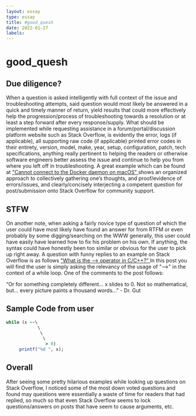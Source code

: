 ```yaml
---
layout: essay
type: essay
title: #good_quesh
date: 2022-01-27
labels:
---
```


#           good_quesh
##          Due diligence? 

When a question is asked intelligently with full context of the issue and 
 troubleshooting attempts, said question would most likely be answered in a quick 
and timely manner of return, yield results that could more effectively help the 
progression/process of troubleshooting towards a resolution or at least a step 
forward after every response/supply. What should be implemented while requesting 
assistance in a forum/portal/discussion platform website such as Stack Overflow, 
is evidently the error, logs (if applicable), all supporting raw code (if 
applicable) printed error codes in their entirety, version, model, make, year, 
setup, configuration, patch, tech specifications, anything really pertinent to 
helping the readers or otherwise software engineers better assess the issue and 
continue to help you from where you left off in troubleshooting. A great example 
which can be found at <a href=”https://stackoverflow.com/questions/44084846/cannot-connect-to-the-docker-daemon-on-macos”> "Cannot connect to the Docker daemon on macOS" </a> shows an organized approach to collectively gathering one’s thoughts,
and proof/evidence of errors/issues, and clearly/concisely interjecting a 
competent question for post/submission onto Stack Overflow for community support.

##    STFW
            
On another note, when asking a fairly novice type of question of which 
the user could have most likely have found an answer for from RTFM or even 
probably by some digging/searching on the WWW generally, this user could have 
easily have learned how to fix his problem on his own. If anything, the syntax 
could have honestly been too similar or obvious for the user to pick up right 
away. A question with funny replies to an example on Stack Overflow is as 
follows <a href=”https://stackoverflow.com/questions/1642028/what-is-the-operator-in-c-c/8909176#8909176”> "What is the --> operator in C/C++?" </a>
In this post you will find the user is simply asking the relevancy of the usage 
of "-->" in the context of a while loop. One of the comments to the post follows:

“Or for something completely different... x slides to 0. Not so 
mathematical, but... every picture paints a thousand words..." - Dr. Gut

##    Sample Code from user
```ruby
while (x --\
            \
             \
              \
               > 0)
     printf("%d ", x); 
```

##    Overall
            
After seeing some pretty hilarious examples while looking up questions on 
Stack Overflow, I noticed some of the most down voted questions and found may 
questions were essentially a waste of time for readers that had replied, so much 
so that even Stack Overflow seems to lock questions/answers on posts that have 
seem to cause arguments, etc. 
